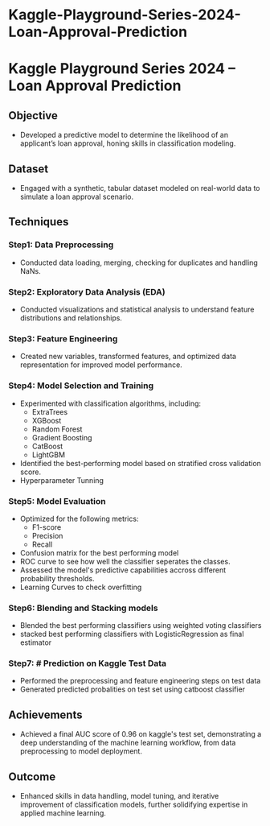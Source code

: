# Kaggle-Playground-Series-2024-Loan-Approval-Prediction

# Kaggle Playground Series 2024 – Loan Approval Prediction

## Objective
- Developed a predictive model to determine the likelihood of an applicant’s loan approval, honing skills in classification modeling.

## Dataset
- Engaged with a synthetic, tabular dataset modeled on real-world data to simulate a loan approval scenario.

## Techniques

### Step1: Data Preprocessing
- Conducted data loading, merging, checking for duplicates and handling NaNs. 

### Step2: Exploratory Data Analysis (EDA)
- Conducted visualizations and statistical analysis to understand feature distributions and relationships.

### Step3: Feature Engineering
- Created new variables, transformed features, and optimized data representation for improved model performance.

### Step4: Model Selection and Training 
- Experimented with classification algorithms, including:
  - ExtraTrees
  - XGBoost
  - Random Forest
  - Gradient Boosting
  - CatBoost
  - LightGBM
- Identified the best-performing model based on stratified cross validation score.
- Hyperparameter Tunning

### Step5: Model Evaluation 
- Optimized for the following metrics:
  - F1-score
  - Precision
  - Recall
- Confusion matrix for the best performing model  
- ROC curve to see how well the classifier seperates the classes.  
- Assessed the model's predictive capabilities accross different probability thresholds.
- Learning Curves to check overfitting

### Step6: Blending and Stacking models
- Blended the best performing classifiers using weighted voting classifiers
-  stacked best performing classifiers with LogisticRegression as final estimator 

### Step7: # Prediction on Kaggle Test Data
- Performed the preprocessing and feature engineering steps on test data
- Generated predicted probalities on test set using catboost classifier 

## Achievements
- Achieved a final AUC score of 0.96 on kaggle's test set, demonstrating a deep understanding of the machine learning workflow, from data preprocessing to model deployment.

## Outcome
- Enhanced skills in data handling, model tuning, and iterative improvement of classification models, further solidifying expertise in applied machine learning.
